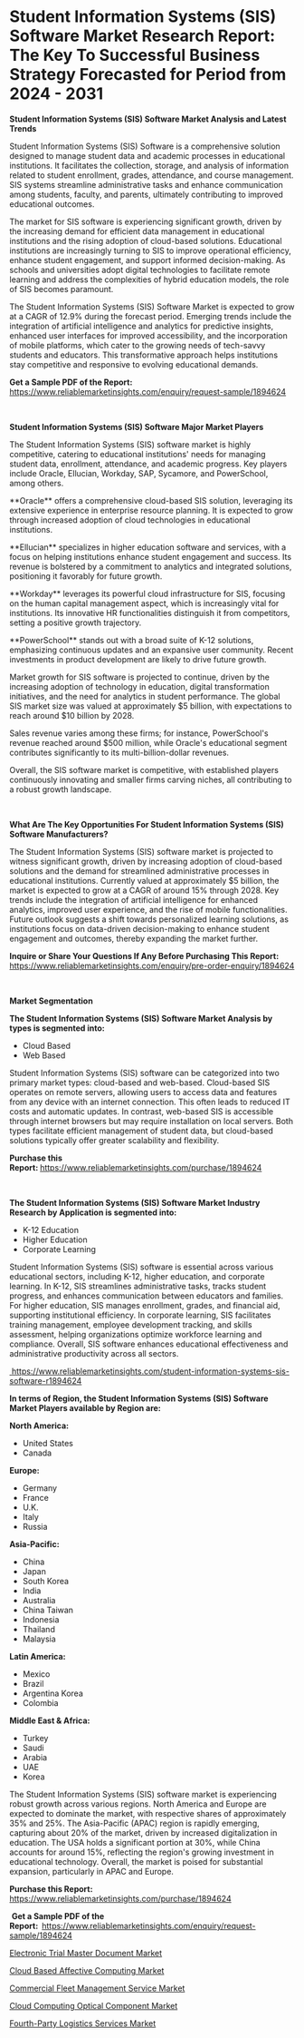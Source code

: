 <p><h1>Student Information Systems (SIS) Software Market Research Report: The Key To Successful Business Strategy Forecasted for Period from 2024 - 2031</h1></p><p><strong>Student Information Systems (SIS) Software Market Analysis and Latest Trends</strong></p>
<p><p>Student Information Systems (SIS) Software is a comprehensive solution designed to manage student data and academic processes in educational institutions. It facilitates the collection, storage, and analysis of information related to student enrollment, grades, attendance, and course management. SIS systems streamline administrative tasks and enhance communication among students, faculty, and parents, ultimately contributing to improved educational outcomes.</p><p>The market for SIS software is experiencing significant growth, driven by the increasing demand for efficient data management in educational institutions and the rising adoption of cloud-based solutions. Educational institutions are increasingly turning to SIS to improve operational efficiency, enhance student engagement, and support informed decision-making. As schools and universities adopt digital technologies to facilitate remote learning and address the complexities of hybrid education models, the role of SIS becomes paramount.</p><p>The Student Information Systems (SIS) Software Market is expected to grow at a CAGR of 12.9% during the forecast period. Emerging trends include the integration of artificial intelligence and analytics for predictive insights, enhanced user interfaces for improved accessibility, and the incorporation of mobile platforms, which cater to the growing needs of tech-savvy students and educators. This transformative approach helps institutions stay competitive and responsive to evolving educational demands.</p></p>
<p><strong>Get a Sample PDF of the Report:&nbsp;</strong> <a href="https://www.reliablemarketinsights.com/enquiry/request-sample/1894624?utm_campaign=1589&utm_medium=2&utm_source=Github&utm_content=ia&utm_term=24102024&utm_id=student-information-systems-sis-software">https://www.reliablemarketinsights.com/enquiry/request-sample/1894624</a></p>
<p>&nbsp;</p>
<p><strong>Student Information Systems (SIS) Software Major Market Players</strong></p>
<p><p>The Student Information Systems (SIS) software market is highly competitive, catering to educational institutions' needs for managing student data, enrollment, attendance, and academic progress. Key players include Oracle, Ellucian, Workday, SAP, Sycamore, and PowerSchool, among others.</p><p>**Oracle** offers a comprehensive cloud-based SIS solution, leveraging its extensive experience in enterprise resource planning. It is expected to grow through increased adoption of cloud technologies in educational institutions.</p><p>**Ellucian** specializes in higher education software and services, with a focus on helping institutions enhance student engagement and success. Its revenue is bolstered by a commitment to analytics and integrated solutions, positioning it favorably for future growth.</p><p>**Workday** leverages its powerful cloud infrastructure for SIS, focusing on the human capital management aspect, which is increasingly vital for institutions. Its innovative HR functionalities distinguish it from competitors, setting a positive growth trajectory.</p><p>**PowerSchool** stands out with a broad suite of K-12 solutions, emphasizing continuous updates and an expansive user community. Recent investments in product development are likely to drive future growth.</p><p>Market growth for SIS software is projected to continue, driven by the increasing adoption of technology in education, digital transformation initiatives, and the need for analytics in student performance. The global SIS market size was valued at approximately $5 billion, with expectations to reach around $10 billion by 2028.</p><p>Sales revenue varies among these firms; for instance, PowerSchool's revenue reached around $500 million, while Oracle's educational segment contributes significantly to its multi-billion-dollar revenues.</p><p>Overall, the SIS software market is competitive, with established players continuously innovating and smaller firms carving niches, all contributing to a robust growth landscape.</p></p>
<p>&nbsp;</p>
<p><strong>What Are The Key Opportunities For Student Information Systems (SIS) Software Manufacturers?</strong></p>
<p><p>The Student Information Systems (SIS) software market is projected to witness significant growth, driven by increasing adoption of cloud-based solutions and the demand for streamlined administrative processes in educational institutions. Currently valued at approximately $5 billion, the market is expected to grow at a CAGR of around 15% through 2028. Key trends include the integration of artificial intelligence for enhanced analytics, improved user experience, and the rise of mobile functionalities. Future outlook suggests a shift towards personalized learning solutions, as institutions focus on data-driven decision-making to enhance student engagement and outcomes, thereby expanding the market further.</p></p>
<p><strong>Inquire or Share Your Questions If Any Before Purchasing This Report:</strong> <a href="https://www.reliablemarketinsights.com/enquiry/pre-order-enquiry/1894624?utm_campaign=1589&utm_medium=2&utm_source=Github&utm_content=ia&utm_term=24102024&utm_id=student-information-systems-sis-software">https://www.reliablemarketinsights.com/enquiry/pre-order-enquiry/1894624</a></p>
<p>&nbsp;</p>
<p><strong>Market Segmentation</strong></p>
<p><strong>The Student Information Systems (SIS) Software Market Analysis by types is segmented into:</strong></p>
<p><ul><li>Cloud Based</li><li>Web Based</li></ul></p>
<p><p>Student Information Systems (SIS) software can be categorized into two primary market types: cloud-based and web-based. Cloud-based SIS operates on remote servers, allowing users to access data and features from any device with an internet connection. This often leads to reduced IT costs and automatic updates. In contrast, web-based SIS is accessible through internet browsers but may require installation on local servers. Both types facilitate efficient management of student data, but cloud-based solutions typically offer greater scalability and flexibility.</p></p>
<p><strong>Purchase this Report:&nbsp;</strong><a href="https://www.reliablemarketinsights.com/purchase/1894624?utm_campaign=1589&utm_medium=2&utm_source=Github&utm_content=ia&utm_term=24102024&utm_id=student-information-systems-sis-software">https://www.reliablemarketinsights.com/purchase/1894624</a></p>
<p>&nbsp;</p>
<p><strong>The Student Information Systems (SIS) Software Market Industry Research by Application is segmented into:</strong></p>
<p><ul><li>K-12 Education</li><li>Higher Education</li><li>Corporate Learning</li></ul></p>
<p><p>Student Information Systems (SIS) software is essential across various educational sectors, including K-12, higher education, and corporate learning. In K-12, SIS streamlines administrative tasks, tracks student progress, and enhances communication between educators and families. For higher education, SIS manages enrollment, grades, and financial aid, supporting institutional efficiency. In corporate learning, SIS facilitates training management, employee development tracking, and skills assessment, helping organizations optimize workforce learning and compliance. Overall, SIS software enhances educational effectiveness and administrative productivity across all sectors.</p></p>
<p><a href="https://www.reliablemarketinsights.com/student-information-systems-sis-software-r1894624?utm_campaign=1589&utm_medium=2&utm_source=Github&utm_content=ia&utm_term=24102024&utm_id=student-information-systems-sis-software">&nbsp;https://www.reliablemarketinsights.com/student-information-systems-sis-software-r1894624</a></p>
<p><strong>In terms of Region, the Student Information Systems (SIS) Software Market Players available by Region are:</strong></p>
<p>
    <p> <strong> North America: </strong>
        <ul>
            <li>United States</li>
            <li>Canada</li>
        </ul>
        </p> 
    <p> <strong> Europe: </strong>
        <ul>
            <li>Germany</li>
            <li>France</li>
            <li>U.K.</li>
            <li>Italy</li>
            <li>Russia</li>
        </ul>
        </p> 
    <p> <strong> Asia-Pacific: </strong>
        <ul>
            <li>China</li>
            <li>Japan</li>
            <li>South Korea</li>
            <li>India</li>
            <li>Australia</li>
            <li>China Taiwan</li>
            <li>Indonesia</li>
            <li>Thailand</li>
            <li>Malaysia</li>
        </ul>
        </p> 
    <p> <strong> Latin America: </strong>
        <ul>
            <li>Mexico</li>
            <li>Brazil</li>
            <li>Argentina Korea</li>
            <li>Colombia</li>
        </ul>
        </p> 
    <p> <strong> Middle East & Africa: </strong>
        <ul>
            <li>Turkey</li>
            <li>Saudi</li>
            <li>Arabia</li>
            <li>UAE</li>
            <li>Korea</li>
        </ul>
    </p>
    </p>
<p><p>The Student Information Systems (SIS) software market is experiencing robust growth across various regions. North America and Europe are expected to dominate the market, with respective shares of approximately 35% and 25%. The Asia-Pacific (APAC) region is rapidly emerging, capturing about 20% of the market, driven by increased digitalization in education. The USA holds a significant portion at 30%, while China accounts for around 15%, reflecting the region's growing investment in educational technology. Overall, the market is poised for substantial expansion, particularly in APAC and Europe.</p></p>
<p><strong>Purchase this Report: </strong><a href="https://www.reliablemarketinsights.com/purchase/1894624?utm_campaign=1589&utm_medium=2&utm_source=Github&utm_content=ia&utm_term=24102024&utm_id=student-information-systems-sis-software">https://www.reliablemarketinsights.com/purchase/1894624</a></p>
<p>&nbsp;<strong>Get a Sample PDF of the Report:&nbsp;&nbsp;</strong><a href="https://www.reliablemarketinsights.com/enquiry/request-sample/1894624?utm_campaign=1589&utm_medium=2&utm_source=Github&utm_content=ia&utm_term=24102024&utm_id=student-information-systems-sis-software">https://www.reliablemarketinsights.com/enquiry/request-sample/1894624</a></p>
<p><strong></strong></p>
<p><p><a href="https://www.linkedin.com/pulse/evolution-electronic-trial-master-document-market-key-0mjce?utm_campaign=1589&utm_medium=2&utm_source=Github&utm_content=ia&utm_term=24102024&utm_id=student-information-systems-sis-software">Electronic Trial Master Document Market</a></p><p><a href="https://www.linkedin.com/pulse/navigating-cloud-based-affective-computing-market-expert-rbmfe?utm_campaign=1589&utm_medium=2&utm_source=Github&utm_content=ia&utm_term=24102024&utm_id=student-information-systems-sis-software">Cloud Based Affective Computing Market</a></p><p><a href="https://www.linkedin.com/pulse/competitive-intelligence-commercial-fleet-management-service-jvree?utm_campaign=1589&utm_medium=2&utm_source=Github&utm_content=ia&utm_term=24102024&utm_id=student-information-systems-sis-software">Commercial Fleet Management Service Market</a></p><p><a href="https://www.linkedin.com/pulse/cloud-computing-optical-component-market-revolution-size-wcu2e?utm_campaign=1589&utm_medium=2&utm_source=Github&utm_content=ia&utm_term=24102024&utm_id=student-information-systems-sis-software">Cloud Computing Optical Component Market</a></p><p><a href="https://www.linkedin.com/pulse/strategic-market-insights-global-fourth-party-logistics-services-yip3c?utm_campaign=1589&utm_medium=2&utm_source=Github&utm_content=ia&utm_term=24102024&utm_id=student-information-systems-sis-software">Fourth-Party Logistics Services Market</a></p></p>